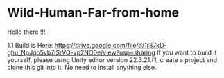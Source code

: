# Wild-Human-Far-from-home
 
Hello there !!!

1.1 Build is Here: https://drive.google.com/file/d/1r37kD-ghu_NpJgo5vb7lSrVQ-vp2NO0e/view?usp=sharing
If you want to build it yourself, please using Unity editor version 22.3.21.f1, create a project and clone this git into it. No need to install anything else.
